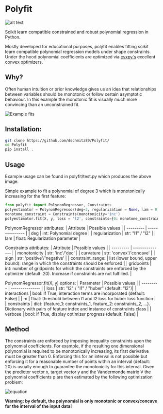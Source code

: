 # Polyfit
![alt text](https://github.com/dschmitz89/Polyfit/blob/master/Icon_new_crop.jpg "")

Scikit learn compatible constrained and robust polynomial regression in Python. 

Mostly developed for educational purposes, polyfit enables fitting scikit learn compatible polynomial regression models under shape constraints. Under the hood polynomial coefficients are optimized via [cvxpy's](https://github.com/cvxgrp/cvxpy) excellent convex optimizers. 

## Why?
Often human intuition or prior knowledge gives us an idea that relationships between variables should be monotonic or follow certain asymptotic behaviour. In this example the monotonic fit is visually much more convincing than an unconstrained fit. 

![Example fits](https://github.com/dschmitz89/Polyfit/blob/master/Example_Monotonic.png)

## Installation: 

```bash
git clone https://github.com/dschmitz89/Polyfit/
cd Polyfit
pip install .
```

## Usage
Example usage can be found in polyfit/test.py which produces the above image.

Simple example to fit a polynomial of degree 3 which is monotonically increasing for the first feature:
```python
from polyfit import PolynomRegressor, Constraints
polyestimator = PolynomRegressor(deg=3, regularization = None, lam = 0)
monotone_constraint = Constraints(monotonicity='inc')
polyestimator.fit(X, y, loss = 'l2', constraints={0: monotone_constraint})
```

PolynomRegressor attributes:
| Attribute | Possible values |
| --------- | --------------- |
| deg       | int: Polynomial degree |
| regularization | str: "l1" / "l2" |
| lam | float: Regularization parameter |

Constraints attributes:
| Attribute | Possible values |
| --------- | --------------- |
| monotonicity       | str: 'inc'/'dec' |
| curvature | str: 'convex'/'concave' |
| sign | str: 'positive'/'negative' |
| constraint_range: | list (lower bound, upper bound): range in which the constraints should be enforced |
| gridpoints | int: number of gridpoints for which the constraints are enforced by the optimizer (default: 20). Increase if constraints are not fulfilled. |

PolynomRegressor.fit(X, y) options:
| Parameter | Possible values |
| --------- | --------------- |
| loss      | str: "l2" / "l1" / "huber" (default: "l2")|
| interactions | bool: if True, interaction terms are incorporated (default: False) |
| m            | float: threshold between l1 and l2 loss for huber loss function |
| constraints | dict: {feature_1: constraints_1, feature_2: constraints_2, ...}. Dictionary with pairs of feature index and instance of constraints class |
| verbose | bool: if True, display optimizer progress (default: False) |

## Method
The constraints are enforced by imposing inequality constraints upon the polynomial coefficients. For example, if the resulting one dimensional polynomial is required to be monotonically increasing, its first derivative must be greater than 0. Enforcing this for an interval is not possible but enforcing it for a reasonable number of points within an interval (default: 20) is usually enough to guarantee the monotonicity for this interval. Given the predictor vector x, target vector y and the Vandermonde matrix V the polynomial coefficients p are then estimated by the following optimization problem:

![equation](https://latex.codecogs.com/png.latex?\underset{p}{\mathrm{argmin}}||V(x)p-y||^2=0&space;\\&space;\text{s.&space;t.&space;}\left|\frac{\partial&space;V(x)}{\partial&space;x}p\right|_{x_i}\geq&space;0\&space;\forall&space;x_i)

**Warning: by default, the polynomial is only monotonic or convex/concave for the interval of the input data!**
